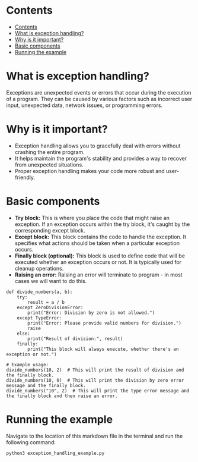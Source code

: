 Contents
==
- [Contents](#contents)
- [What is exception handling?](#what-is-exception-handling)
- [Why is it important?](#why-is-it-important)
- [Basic components](#basic-components)
- [Running the example](#running-the-example)

<!--intro-start-->
# What is exception handling?
Exceptions are unexpected events or errors that occur during the execution of a program. They can be caused by various factors such as incorrect user input, unexpected data, network issues, or programming errors. 

# Why is it important?
- Exception handling allows you to gracefully deal with errors without crashing the entire program.
- It helps maintain the program's stability and provides a way to recover from unexpected situations.
- Proper exception handling makes your code more robust and user-friendly.

# Basic components
- **Try block:** This is where you place the code that might raise an exception. If an exception occurs within the try block, it's caught by the corresponding except block.
- **Except block:** This block contains the code to handle the exception. It specifies what actions should be taken when a particular exception occurs.
- **Finally block (optional):** This block is used to define code that will be executed whether an exception occurs or not. It is typically used for cleanup operations.
- **Raising an error:** Raising an error will terminate to program - in most cases we will want to do this.

```
def divide_numbers(a, b):
    try:
        result = a / b
    except ZeroDivisionError:
        print("Error: Division by zero is not allowed.")
    except TypeError:
        print("Error: Please provide valid numbers for division.")
        raise
    else:
        print("Result of division:", result)
    finally:
        print("This block will always execute, whether there's an exception or not.")

# Example usage:
divide_numbers(10, 2)  # This will print the result of division and the finally block.
divide_numbers(10, 0)  # This will print the division by zero error message and the finally block.
divide_numbers("10", 2)  # This will print the type error message and the finally block and then raise an error.
```
# Running the example
Navigate to the location of this markdown file in the terminal and run the following command:

`python3 exception_handling_example.py`

<!--intro-end-->
